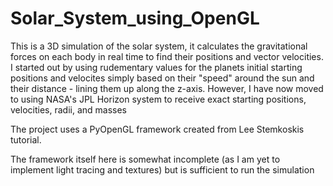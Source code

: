 # Solar_System_using_OpenGL

This is a 3D simulation of the solar system, it calculates the gravitational forces on each body in real time to find their positions and vector velocities.
I started out by using rudementary values for the planets initial starting positions and velocites simply based on their "speed" around the sun and their distance - lining them up along the z-axis.
However, I have now moved to using NASA's JPL Horizon system to receive exact starting positions, velocities, radii, and masses

The project uses a PyOpenGL framework created from Lee Stemkoskis tutorial.

The framework itself here is somewhat incomplete (as I am yet to implement light tracing and textures) but is sufficient to run the simulation
